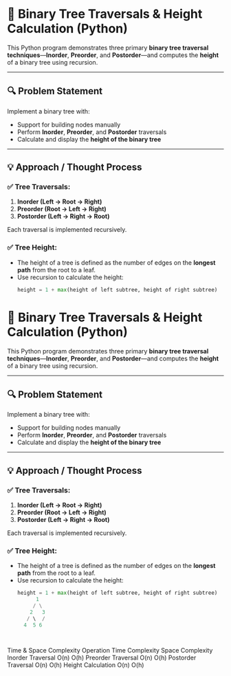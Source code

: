 # 🌳 Binary Tree Traversals & Height Calculation (Python)

This Python program demonstrates three primary **binary tree traversal techniques**—**Inorder**, **Preorder**, and **Postorder**—and computes the **height** of a binary tree using recursion.

---

## 🔍 Problem Statement

Implement a binary tree with:
- Support for building nodes manually
- Perform **Inorder**, **Preorder**, and **Postorder** traversals
- Calculate and display the **height of the binary tree**

---

## 💡 Approach / Thought Process

### ✅ Tree Traversals:
1. **Inorder (Left → Root → Right)**
2. **Preorder (Root → Left → Right)**
3. **Postorder (Left → Right → Root)**

Each traversal is implemented recursively.

### ✅ Tree Height:
- The height of a tree is defined as the number of edges on the **longest path** from the root to a leaf.
- Use recursion to calculate the height:
  ```python
  height = 1 + max(height of left subtree, height of right subtree)
# 🌳 Binary Tree Traversals & Height Calculation (Python)

This Python program demonstrates three primary **binary tree traversal techniques**—**Inorder**, **Preorder**, and **Postorder**—and computes the **height** of a binary tree using recursion.

---

## 🔍 Problem Statement

Implement a binary tree with:
- Support for building nodes manually
- Perform **Inorder**, **Preorder**, and **Postorder** traversals
- Calculate and display the **height of the binary tree**

---

## 💡 Approach / Thought Process

### ✅ Tree Traversals:
1. **Inorder (Left → Root → Right)**
2. **Preorder (Root → Left → Right)**
3. **Postorder (Left → Right → Root)**

Each traversal is implemented recursively.

### ✅ Tree Height:
- The height of a tree is defined as the number of edges on the **longest path** from the root to a leaf.
- Use recursion to calculate the height:
  ```python
  height = 1 + max(height of left subtree, height of right subtree)
        1
       / \
      2   3
     / \  /
    4  5 6

    
Time & Space Complexity
Operation	Time Complexity	Space Complexity
Inorder Traversal	O(n)	O(h)
Preorder Traversal	O(n)	O(h)
Postorder Traversal	O(n)	O(h)
Height Calculation	O(n)	O(h)